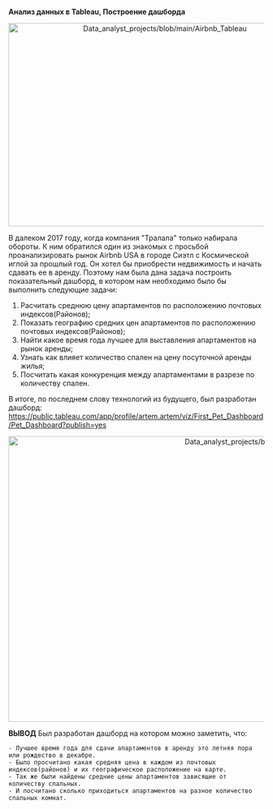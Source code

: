 
**Анализ данных в Tableau, Построение дашборда**

<p align="center"><img src="https://github.com/ArtemPlgn/Data_analyst_projects/blob/main/Airbnb_Tableau/airb.jpg" alt="Data_analyst_projects/blob/main/Airbnb_Tableau" border="0" style='width:600px;height:400px'/>

  
В далеком 2017 году, когда компания "Тралала" только набирала обороты. К ним обратился один из знакомых с просьбой проанализировать рынок Airbnb USA в городе Сиэтл с Космической иглой за прошлый год. Он хотел бы приобрести недвижимость и начать сдавать ее в аренду. Поэтому нам была дана задача построить показательный дашборд, в котором нам необходимо было бы выполнить следующие задачи:
  
  1. Расчитать среднюю цену апартаментов по расположению почтовых индексов(Районов);
  2. Показать географию средних цен апартаментов по расположению почтовых индексов(Районов);
  3. Найти какое время года лучшее для выставления апартаментов на рынок аренды;
  4. Узнать как влияет количество спален на цену посуточной аренды жилья;
  5. Посчитать какая конкуренция между апартаментами в разрезе по количеству спален.
  
  
В итоге, по последнем слову технологий из будущего, был разработан дашборд:
https://public.tableau.com/app/profile/artem.artem/viz/First_Pet_Dashboard/Pet_Dashboard?publish=yes
  
  
  <p align="center"><img src="https://github.com/ArtemPlgn/Data_analyst_projects/blob/main/Airbnb_Tableau/Pet_Dashboard.png" alt="Data_analyst_projects/blob/main/Airbnb_Tableau" border="0" style='width:1000px;height:562px'/>
   
   
    
 **ВЫВОД**
    Был разработан дашборд на котором можно заметить, что:
    
    - Лучшее время года для сдачи апартаментов в аренду это летняя пора или рождество в декабре.
    - Было просчитано какая средняя цена в каждом из почтовых индексов(районов) и их географическое расположение на карте.
    - Так же были найдены средние цены апартаментов зависящие от количеству спальных.
    - И посчитано сколько приходиться апартаментов на разное количество спальных комнат.
    
  
